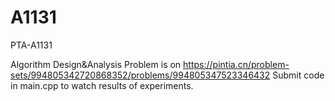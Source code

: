 # A1131
PTA-A1131


Algorithm Design&Analysis
Problem is on https://pintia.cn/problem-sets/994805342720868352/problems/994805347523346432
Submit code in main.cpp to watch results of experiments.
